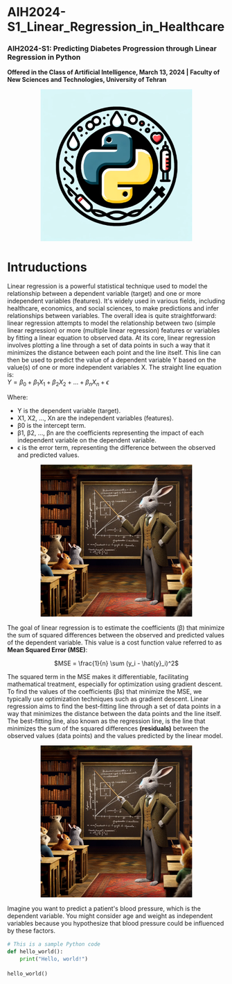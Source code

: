 # AIH2024-S1_Linear_Regression_in_Healthcare
### AIH2024-S1: Predicting Diabetes Progression through Linear Regression in Python 
**Offered in the Class of Artificial Intelligence, March 13, 2024 | Faculty of New Sciences and Technologies, University of Tehran**

<div align="center">
<img src="Python.png" alt="Alt text" width="350" height="350">
</div>


# Intruductions
Linear regression is a powerful statistical technique used to model the relationship between a dependent variable (target) and one or more independent variables (features). It's widely used in various fields, including healthcare, economics, and social sciences, to make predictions and infer relationships between variables. The overall idea is quite straightforward: linear regression attempts to model the relationship between two (simple linear regression) or more (multiple linear regression) features or variables by fitting a linear equation to observed data. At its core, linear regression involves plotting a line through a set of data points in such a way that it minimizes the distance between each point and the line itself. This line can then be used to predict the value of a dependent variable Y based on the value(s) of one or more independent variables X. The straight line equation is:  
$`Y = \beta_0 + \beta_1X_1 + \beta_2X_2 + ... + \beta_nX_n + \epsilon`$

Where:
- Y is the dependent variable (target).
- X1, X2, ..., Xn are the independent variables (features).
- β0 is the intercept term.
- β1, β2, ..., βn are the coefficients representing the impact of each independent variable on the dependent variable.
- ϵ is the error term, representing the difference between the observed and predicted values.

<div align="center">
<img src="images/Rabbit.webp" alt="Alt text" width="350" height="350">
</div>

The goal of linear regression is to estimate the coefficients (β) that minimize the sum of squared differences between the observed and predicted values of the dependent variable. This value is a cost function value referred to as **Mean Squared Error (MSE)**:
<p align="center">
$MSE = \frac{1}{n} \sum (y_i - \hat{y}_i)^2$  
</p>

The squared term in the MSE makes it differentiable, facilitating mathematical treatment, especially for optimization using gradient descent. To find the values of the coefficients (βs) that minimize the MSE, we typically use optimization techniques such as gradient descent. Linear regression aims to find the best-fitting line through a set of data points in a way that minimizes the distance between the data points and the line itself. The best-fitting line, also known as the regression line, is the line that minimizes the sum of the squared differences **(residuals)** between the observed values (data points) and the values predicted by the linear model.

<div align="center">
<img src="images/Rabbit.webp" alt="Alt text" width="350" height="350">
</div>

Imagine you want to predict a patient's blood pressure, which is the dependent variable. You might consider age and weight as independent variables because you hypothesize that blood pressure could be influenced by these factors.




```python
# This is a sample Python code
def hello_world():
    print("Hello, world!")

hello_world()
```


